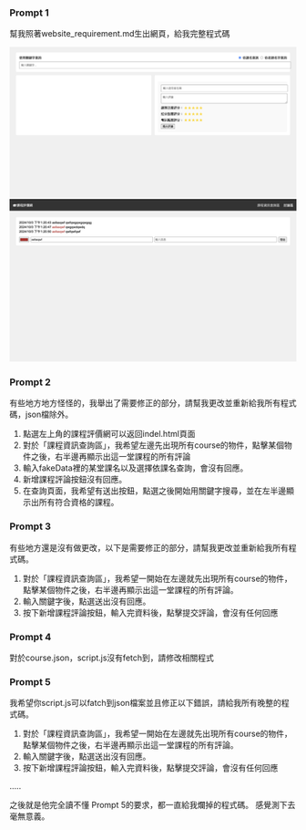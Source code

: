 ### Prompt 1
幫我照著website_requirement.md生出網頁，給我完整程式碼

![alt text](image-5.png)
![alt text](image-4.png)


### Prompt 2
有些地方地方怪怪的，我舉出了需要修正的部分，請幫我更改並重新給我所有程式碼，json檔除外。

1. 點選左上角的課程評價網可以返回indel.html頁面
2. 對於「課程資訊查詢區」，我希望左邊先出現所有course的物件，點擊某個物件之後，右半邊再顯示出這一堂課程的所有評論
3. 輸入fakeData裡的某堂課名以及選擇依課名查詢，會沒有回應。
4. 新增課程評論按鈕沒有回應。
5. 在查詢頁面，我希望有送出按鈕，點選之後開始用關鍵字搜尋，並在左半邊顯示出所有符合資格的課程。


### Prompt 3

有些地方還是沒有做更改，以下是需要修正的部分，請幫我更改並重新給我所有程式碼。

1. 對於「課程資訊查詢區」，我希望一開始在左邊就先出現所有course的物件，點擊某個物件之後，右半邊再顯示出這一堂課程的所有評論。
2. 輸入關鍵字後，點選送出沒有回應。
3. 按下新增課程評論按鈕，輸入完資料後，點擊提交評論，會沒有任何回應

### Prompt 4
對於course.json，script.js沒有fetch到，請修改相關程式

### Prompt 5
我希望你script.js可以fatch到json檔案並且修正以下錯誤，請給我所有晚整的程式碼。

1. 對於「課程資訊查詢區」，我希望一開始在左邊就先出現所有course的物件，點擊某個物件之後，右半邊再顯示出這一堂課程的所有評論。
2. 輸入關鍵字後，點選送出沒有回應。
3. 按下新增課程評論按鈕，輸入完資料後，點擊提交評論，會沒有任何回應

.....

之後就是他完全讀不懂 Prompt 5的要求，都一直給我爛掉的程式碼。
感覺測下去毫無意義。
